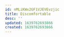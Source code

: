 ```yaml
---
id: nMLiKWx2GF1VJEVEvzjic
title: Discomfortable
desc: ''
updated: 1639762693866
created: 1639762693866
---
```


